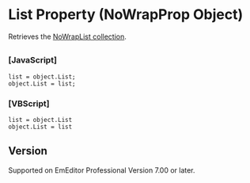 # List Property (NoWrapProp Object)

Retrieves the [NoWrapList collection](../no_wrap_list/index).

## 

### \[JavaScript\]

```
list = object.List;
object.List = list;
```

### \[VBScript\]

```
list = object.List
object.List = list
```

## Version

Supported on EmEditor Professional Version 7.00 or later.
